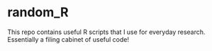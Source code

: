# random_R
This repo contains useful R scripts that I use for everyday research. Essentially a filing cabinet of useful code!
